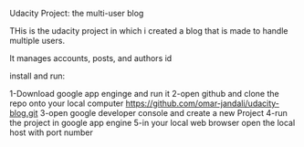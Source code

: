 Udacity Project: the multi-user blog

THis is the udacity project in which i created a blog that is made to handle multiple users.

It manages accounts, posts, and authors id

install and run:

1-Download google app enginge and run it
2-open github and clone the repo onto your local computer
  https://github.com/omar-jandali/udacity-blog.git
3-open google developer console and create a new Project
4-run the project in google app engine
5-in your local web browser open the local host with port number
